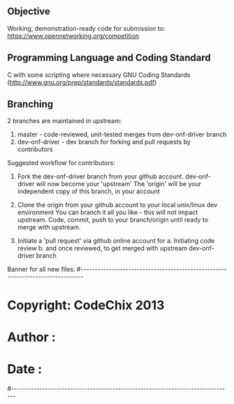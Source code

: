 Objective
--------------------------------------------------------------------------------
Working, demonstration-ready code for submission to:
https://www.opennetworking.org/competition

Programming Language and Coding Standard
--------------------------------------------------------------------------------
C with some scripting where necessary
GNU Coding Standards (http://www.gnu.org/prep/standards/standards.pdf)

Branching
--------------------------------------------------------------------------------
2 branches are maintained in upstream:
1. master - code-reviewed, unit-tested merges from dev-onf-driver branch
2. dev-onf-driver - dev branch for forking and pull requests by contributors

Suggested workflow for contributors:
1. Fork the dev-onf-driver branch from your github account. 
   dev-onf-driver will now become your 'upstream'
   The 'origin' will be your independent copy of this branch, in your account

2. Clone the origin from your github account to your local unix/linux dev environment 
   You can branch it all you like - this will not impact upstream.
   Code, commit, push to your branch/origin until ready to merge with upstream.

3. Initiate a 'pull request' via github online account for
   a. Initiating code review
   b. and once reviewed, to get merged with upstream dev-onf-driver branch


Banner for all new files:
#-------------------------------------------------------------------------------
# Copyright: CodeChix 2013
# Author   : <github account name>
# Date     : <date of file creation>
#-------------------------------------------------------------------------------
